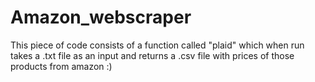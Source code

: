 # Amazon_webscraper

This piece of code consists of a function called "plaid" which when run takes a .txt file as an input and returns a .csv file with prices of those products from amazon :)
